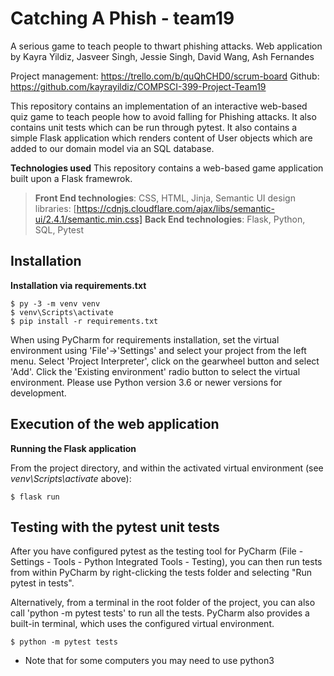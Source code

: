 # Catching A Phish - team19

A serious game to teach people to thwart phishing attacks. 
Web application by Kayra Yildiz, Jasveer Singh, Jessie Singh, David Wang, Ash Fernandes


Project management: https://trello.com/b/quQhCHD0/scrum-board
Github: https://github.com/kayrayildiz/COMPSCI-399-Project-Team19

This repository contains an implementation of an interactive web-based quiz game to teach people how to avoid falling for Phishing attacks.
It also contains unit tests which can be run through pytest.
It also contains a simple Flask application which renders content of User objects which are added to our domain model via an SQL database.

**Technologies used**
This repository contains a web-based game application built upon a Flask framewrok.
> **Front End technologies**: CSS, HTML, Jinja, Semantic UI design libraries: [https://cdnjs.cloudflare.com/ajax/libs/semantic-ui/2.4.1/semantic.min.css]
> **Back End technologies**: Flask, Python, SQL, Pytest

## Installation

**Installation via requirements.txt**

```shell
$ py -3 -m venv venv
$ venv\Scripts\activate
$ pip install -r requirements.txt
```

When using PyCharm for requirements installation, set the virtual environment using 'File'->'Settings' and select your project from the left menu. Select 'Project Interpreter', click on the gearwheel button and select 'Add'. Click the 'Existing environment' radio button to select the virtual environment. 
Please use Python version 3.6 or newer versions for development.

## Execution of the web application

**Running the Flask application**

From the project directory, and within the activated virtual environment (see *venv\Scripts\activate* above):

````shell
$ flask run
```` 

## Testing with the pytest unit tests

After you have configured pytest as the testing tool for PyCharm (File - Settings - Tools - Python Integrated Tools - Testing), you can then run tests from within PyCharm by right-clicking the tests folder and selecting "Run pytest in tests".

Alternatively, from a terminal in the root folder of the project, you can also call 'python -m pytest tests' to run all the tests. PyCharm also provides a built-in terminal, which uses the configured virtual environment. 

````shell
$ python -m pytest tests
````

* Note that for some computers you may need to use python3